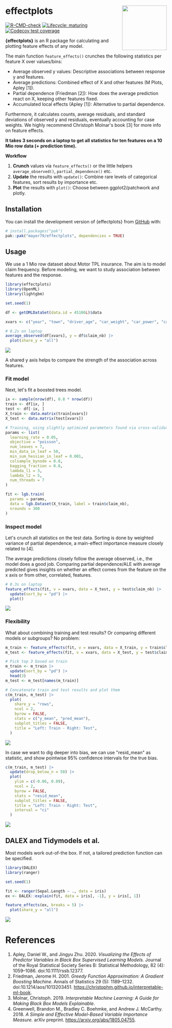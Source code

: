 # effectplots <img src="man/figures/logo.png" align="right" height="139" alt="" />

<!-- badges: start -->

[![R-CMD-check](https://github.com/mayer79/effectplots/actions/workflows/R-CMD-check.yaml/badge.svg)](https://github.com/mayer79/effectplots/actions/workflows/R-CMD-check.yaml)
[![Lifecycle: maturing](https://img.shields.io/badge/lifecycle-experimental-orange.svg)](https://www.tidyverse.org/lifecycle/#experimental)
[![Codecov test coverage](https://codecov.io/gh/mayer79/effectplots/graph/badge.svg)](https://app.codecov.io/gh/mayer79/effectplots)
<!-- badges: end -->

**{effectplots}** is an R package for calculating and plotting feature effects of any model.

The main function `feature_effects()` crunches the following statistics per feature X over values/bins:

- Average observed y values: Descriptive associations between response y and features.
- Average predictions: Combined effect of X and other features (M Plots, Apley [1]).
- Partial dependence (Friedman [2]): How does the average prediction react on X, keeping other features fixed.
- Accumulated local effects (Apley [1]): Alternative to partial dependence.

Furthermore, it calculates counts, average residuals, and standard deviations of observed y and residuals, eventually accounting for case weights. We highly recommend Christoph Molnar's book [3] for more info on feature effects.

**It takes 3 seconds on a laptop to get all statistics for ten features on a 10 Mio row data (+ prediction time).**

**Workflow**

1. **Crunch** values via `feature_effects()` or the little helpers `average_observed()`, `partial_dependence()` etc.
2. **Update** the results with `update()`: Combine rare levels of categorical features, sort results by importance etc.
3. **Plot** the results with `plot()`: Choose between ggplot2/patchwork and plotly.

## Installation

You can install the development version of {effectplots} from [GitHub](https://github.com/) with:

``` r
# install.packages("pak")
pak::pak("mayer79/effectplots", dependencies = TRUE)
```

## Usage

We use a 1 Mio row dataset about Motor TPL insurance. The aim is to model claim frequency. Before modeling, we want to study association between features and the response.

``` r
library(effectplots)
library(OpenML)
library(lightgbm)

set.seed(1)

df <- getOMLDataSet(data.id = 45106L)$data

xvars <- c("year", "town", "driver_age", "car_weight", "car_power", "car_age")

# 0.2s on laptop
average_observed(df[xvars], y = df$claim_nb) |>
  plot(share_y = "all")
```

![](man/figures/avg_obs.svg)

A shared y axis helps to compare the strength of the association across features.

### Fit model

Next, let's fit a boosted trees model.

```r
ix <- sample(nrow(df), 0.8 * nrow(df))
train <- df[ix, ]
test <- df[-ix, ]
X_train <- data.matrix(train[xvars])
X_test <- data.matrix(test[xvars])

# Training, using slightly optimized parameters found via cross-validation
params <- list(
  learning_rate = 0.05,
  objective = "poisson",
  num_leaves = 7,
  min_data_in_leaf = 50,
  min_sum_hessian_in_leaf = 0.001,
  colsample_bynode = 0.8,
  bagging_fraction = 0.8,
  lambda_l1 = 3,
  lambda_l2 = 5,
  num_threads = 7
)

fit <- lgb.train(
  params = params,
  data = lgb.Dataset(X_train, label = train$claim_nb),
  nrounds = 300
)
```

### Inspect model

Let's crunch all statistics on the test data. Sorting is done by weighted variance of partial dependence, a main-effect importance measure closely related to [4].

The average predictions closely follow the average observed, i.e., the model does a good job. Comparing partial dependence/ALE with average predicted gives insights on whether an effect comes from the feature on the x axis or from other, correlated, features.

```r
# 0.3s on laptop
feature_effects(fit, v = xvars, data = X_test, y = test$claim_nb) |>
  update(sort_by = "pd") |> 
  plot()
```

![](man/figures/feature_effects.svg)


### Flexibility

What about combining training and test results? Or comparing different models or subgroups? No problem:

```r
m_train <- feature_effects(fit, v = xvars, data = X_train, y = train$claim_nb)
m_test <- feature_effects(fit, v = xvars, data = X_test, y = test$claim_nb)

# Pick top 3 based on train
m_train <- m_train |> 
  update(sort_by = "pd") |> 
  head(3)
m_test <- m_test[names(m_train)]

# Concatenate train and test results and plot them
c(m_train, m_test) |> 
  plot(
    share_y = "rows",
    ncol = 2,
    byrow = FALSE,
    stats = c("y_mean", "pred_mean"),
    subplot_titles = FALSE,
    title = "Left: Train - Right: Test",
  )
```

![](man/figures/train_test.svg)

In case we want to dig deeper into bias, we can use "resid_mean" as statistic, and show pointwise 95% confidence intervals for the true bias.

```r
c(m_train, m_test) |> 
  update(drop_below_n = 50) |> 
  plot(
    ylim = c(-0.06, 0.09),
    ncol = 2,
    byrow = FALSE,
    stats = "resid_mean",
    subplot_titles = FALSE,
    title = "Left: Train - Right: Test",
    interval = "ci"
  )
```

![](man/figures/bias.svg)

## DALEX and Tidymodels et al.

Most models work out-of-the box. If not, a tailored prediction function can be specified.

```r
library(DALEX)
library(ranger)

set.seed(1)

fit <- ranger(Sepal.Length ~ ., data = iris)
ex <- DALEX::explain(fit, data = iris[, -1], y = iris[, 1])

feature_effects(ex, breaks = 5) |> 
  plot(share_y = "all")
```

![](man/figures/dalex.svg)


# References

1. Apley, Daniel W., and Jingyu Zhu. 2020. *Visualizing the Effects of Predictor Variables in Black Box Supervised Learning Models.* Journal of the Royal Statistical Society Series B: Statistical Methodology, 82 (4): 1059–1086. doi:10.1111/rssb.12377.
2. Friedman, Jerome H. 2001. *Greedy Function Approximation: A Gradient Boosting Machine.* Annals of Statistics 29 (5): 1189–1232. doi:10.1214/aos/1013203451.
<https://christophm.github.io/interpretable-ml-book>.
3. Molnar, Christoph. 2019. *Interpretable Machine Learning: A Guide for
Making Black Box Models Explainable*. 
4. Greenwell, Brandon M., Bradley C. Boehmke, and Andrew J. McCarthy. 2018.
*A Simple and Effective Model-Based Variable Importance Measure.* arXiv preprint. <https://arxiv.org/abs/1805.04755>.

